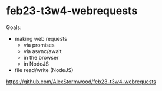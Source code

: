 # feb23-t3w4-webrequests
Goals:
- making web requests 
	- via promises
	- via async/await 
	- in the browser 
	- in NodeJS 
- file read/write (NodeJS)


https://github.com/AlexStormwood/feb23-t3w4-webrequests